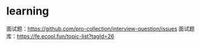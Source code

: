 # learning


面试题：https://github.com/pro-collection/interview-question/issues
面试题库：https://fe.ecool.fun/topic-list?tagId=26